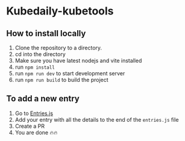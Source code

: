 # Kubedaily-kubetools

## How to install locally

1. Clone the repository to a directory.
2. cd into the directory
3. Make sure you have latest nodejs and vite installed
4. run `npm install`
5. run `npm run dev` to start development server
6. run `npm run build` to build the project

## To add a new entry 
1. Go to [Entries.js](https://github.com/Jelsingeprajwal/Kubedaily-kubetools/blob/main/src/data/entries.js)
2. Add your entry with all the details to the end of the `entries.js` file
3. Create a PR
4. You are done 🔥🔥
